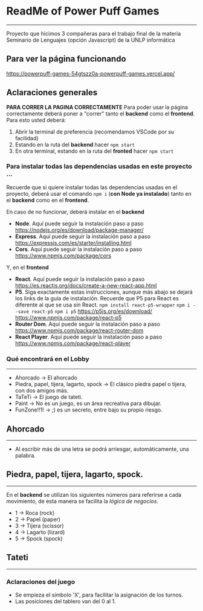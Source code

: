 # ReadMe of Power Puff Games 
---
Proyecto que hicimos 3 compañeras para el trabajo final de la materia Seminario de Lenguajes (opción Javascript) de la UNLP informática
## **Para ver la página funcionando**
https://powerpuff-games-54gtszz0a-powerpuff-games.vercel.app/

## Aclaraciones generales 
**PARA CORRER LA PAGINA CORRECTAMENTE**
Para poder usar la página correctamente deberá poner a "correr" tanto el **backend** como el **frontend**. Para esto usted deberá: 
1. Abrir la terminal de preferencia (recomendamos VSCode por su facilidad)
2. Estando en la ruta del **backend** hacer ``npm start``
3. En otra terminal, estando en la ruta del **fronted** hacer ``npm start`` 

### Para instalar todas las dependencias usadas en este proyecto ... 
Recuerde que si quiere instalar todas las dependencias usadas en el proyecto, deberá usar el comando ```npm i``` (**con Node ya instalado**) tanto en el **backend** como en el **frontend**. 

En caso de no funcionar, deberá instalar en el **backend**
- **Node**. Aquí puede seguir la instalación paso a paso 
	https://nodejs.org/es/download/package-manager/
- **Express**. Aquí puede seguir la instalación paso a paso 
	https://expressjs.com/es/starter/installing.html 
- **Cors**. Aquí puede seguir la instalación paso a paso 
		https://www.npmjs.com/package/cors

Y, en el **frontend**
- **React**. Aquí puede seguir la instalación paso a paso
https://es.reactjs.org/docs/create-a-new-react-app.html
- **P5**. Siga exactamente estas instrucciones, aunque más abajo se dejará los links de la guía de instalación. Recuerde que P5 para React es diferente al que se usa _sin_ React.
``npm install react-p5-wrapper``
``npm i --save react-p5``
``npm i p5``
https://p5js.org/es/download/
https://www.npmjs.com/package/react-p5
- **Router Dom**. Aquí puede seguir la instalación paso a paso
https://www.npmjs.com/package/react-router-dom
- **React Player**. Aquí puede seguir la instalación paso a paso 
https://www.npmjs.com/package/react-player

### Qué encontrará en el Lobby 
---
- Ahorcado -> El ahorcado 
- Piedra, papel, tijera, lagarto, spock -> El clásico piedra papel o tijera, con dos amigos más. 
- TaTeTi -> El juego de tateti. 
- Paint -> No es un juego, es un área recreativa para dibujar. 
- FunZone!!1! -> ;) es un secreto, entre bajo su propio riesgo. 


## Ahorcado 
---
- Al escribir más de una letra se podrá arriesgar, automáticamente, una palabra. 


## Piedra, papel, tijera, lagarto, spock.
---

En el **backend** se utilizan los siguientes números para referirse a cada movimiento, de esta manera se facilita la *lógica de negocios*.
- 1 -> Roca (rock) 
- 2 -> Papel (paper) 
- 3 -> Tijera (scissor)
- 4 -> Lagarto (lizard)
- 5 -> Spock (spock)

## Tateti 
---
### Aclaraciones del juego 
- Se empieza el símbolo 'X', para facilitar la asignación de los turnos. 
- Las posiciones del tablero van del 0 al 1.

